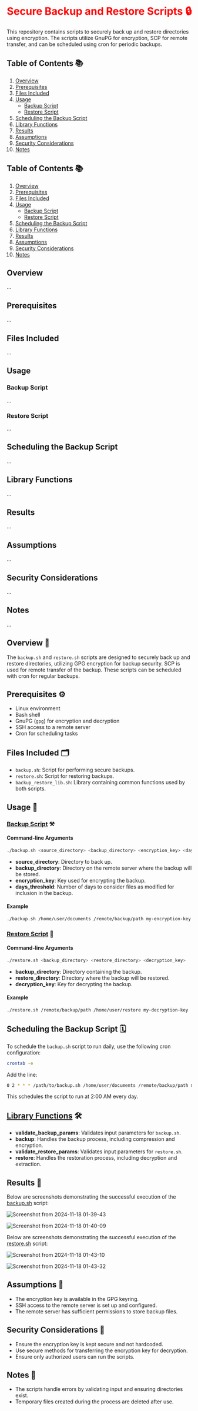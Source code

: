 <div align="center">
  <h1 style="color: red;"> Secure Backup and Restore Scripts 🔒</h1>
</div>

This repository contains scripts to securely back up and restore directories using encryption. The scripts utilize GnuPG for encryption, SCP for remote transfer, and can be scheduled using cron for periodic backups.

## Table of Contents 📚

1. [Overview](#overview)
2. [Prerequisites](#prerequisites)
3. [Files Included](#files-included)
4. [Usage](#usage)
   - [Backup Script](#backup-script)
   - [Restore Script](#restore-script)
5. [Scheduling the Backup Script](#scheduling-the-backup-script)
6. [Library Functions](#library-functions)
7. [Results](#results)
8. [Assumptions](#assumptions)
9. [Security Considerations](#security-considerations)
10. [Notes](#notes)

## Table of Contents 📚

1. [Overview](#overview)
2. [Prerequisites](#prerequisites)
3. [Files Included](#files-included)
4. [Usage](#usage)
   - [Backup Script](#backup-script)
   - [Restore Script](#restore-script)
5. [Scheduling the Backup Script](#scheduling-the-backup-script)
6. [Library Functions](#library-functions)
7. [Results](#results)
8. [Assumptions](#assumptions)
9. [Security Considerations](#security-considerations)
10. [Notes](#notes)

## Overview
...

## Prerequisites
...

## Files Included
...

## Usage
### Backup Script
...

### Restore Script
...

## Scheduling the Backup Script
...

## Library Functions
...

## Results
...

## Assumptions
...

## Security Considerations
...

## Notes
...


## Overview 📄

The `backup.sh` and `restore.sh` scripts are designed to securely back up and restore directories, utilizing GPG encryption for backup security. SCP is used for remote transfer of the backup. These scripts can be scheduled with cron for regular backups.

## Prerequisites ⚙️

- Linux environment
- Bash shell
- GnuPG (`gpg`) for encryption and decryption
- SSH access to a remote server
- Cron for scheduling tasks

## Files Included 🗂️

- `backup.sh`: Script for performing secure backups.
- `restore.sh`: Script for restoring backups.
- `backup_restore_lib.sh`: Library containing common functions used by both scripts.

## Usage 📝

### [Backup Script](https://github.com/amrabunemr98/Backup-and-Restore-Bash/blob/main/Bash-Scripts/backup.sh) ⚒️

#### Command-line Arguments

```bash
./backup.sh <source_directory> <backup_directory> <encryption_key> <days_threshold>
```

- **source_directory**: Directory to back up.
- **backup_directory**: Directory on the remote server where the backup will be stored.
- **encryption_key**: Key used for encrypting the backup.
- **days_threshold**: Number of days to consider files as modified for inclusion in the backup.

#### Example

```bash
./backup.sh /home/user/documents /remote/backup/path my-encryption-key 7
```

### [Restore Script](https://github.com/amrabunemr98/Backup-and-Restore-Bash/blob/main/Bash-Scripts/restore.sh) 🔄

#### Command-line Arguments

```bash
./restore.sh <backup_directory> <restore_directory> <decryption_key>
```

- **backup_directory**: Directory containing the backup.
- **restore_directory**: Directory where the backup will be restored.
- **decryption_key**: Key for decrypting the backup.

#### Example

```bash
./restore.sh /remote/backup/path /home/user/restore my-decryption-key
```

## Scheduling the Backup Script 🗓️

To schedule the `backup.sh` script to run daily, use the following cron configuration:

```bash
crontab -e
```

Add the line:

```bash
0 2 * * * /path/to/backup.sh /home/user/documents /remote/backup/path my-encryption-key 7
```

This schedules the script to run at 2:00 AM every day.

## [Library Functions](https://github.com/amrabunemr98/Backup-and-Restore-Bash/blob/main/Bash-Scripts/backup_restore_lib.sh) 🛠️

- **validate_backup_params**: Validates input parameters for `backup.sh`.
- **backup**: Handles the backup process, including compression and encryption.
- **validate_restore_params**: Validates input parameters for `restore.sh`.
- **restore**: Handles the restoration process, including decryption and extraction.

## Results 📸

Below are screenshots demonstrating the successful execution of the [backup.sh](https://github.com/amrabunemr98/Backup-and-Restore-Bash/blob/main/Bash-Scripts/backup.sh) script:

![Screenshot from 2024-11-18 01-39-43](https://github.com/user-attachments/assets/286f2a75-3b73-433b-a063-e5ba78547cfe)

![Screenshot from 2024-11-18 01-40-09](https://github.com/user-attachments/assets/88b788b0-8444-4343-a104-e8ed19c1e665)

Below are screenshots demonstrating the successful execution of the [restore.sh](https://github.com/amrabunemr98/Backup-and-Restore-Bash/blob/main/Bash-Scripts/restore.sh) script:

![Screenshot from 2024-11-18 01-43-10](https://github.com/user-attachments/assets/113f99fe-9f30-4976-a267-06d3904b59fc)

![Screenshot from 2024-11-18 01-43-32](https://github.com/user-attachments/assets/aa19be93-e83e-4e3b-9800-88c1bae0ea75)

## Assumptions 📜

- The encryption key is available in the GPG keyring.
- SSH access to the remote server is set up and configured.
- The remote server has sufficient permissions to store backup files.

## Security Considerations 🔐

- Ensure the encryption key is kept secure and not hardcoded.
- Use secure methods for transferring the encryption key for decryption.
- Ensure only authorized users can run the scripts.

## Notes 📝

- The scripts handle errors by validating input and ensuring directories exist.
- Temporary files created during the process are deleted after use.
